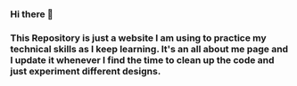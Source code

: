 ### Hi there 👋
### This Repository is just a website I am using to practice my technical skills as I keep learning. It's an all about me page and I update it whenever I find the time to clean up the code and just experiment different designs.  

<!--
**jennyyj/jennyyj** is a ✨ _special_ ✨ repository because its `README.md` (this file) appears on your GitHub profile.

Here are some ideas to get you started:

- 🔭 I’m currently working on ...
- 🌱 I’m currently learning ...
- 👯 I’m looking to collaborate on ...
- 🤔 I’m looking for help with ...
- 💬 Ask me about ...
- 📫 How to reach me: ...
- 😄 Pronouns: ...
- ⚡ Fun fact: ...
-->
